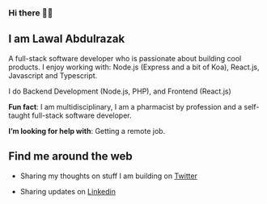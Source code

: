 ### Hi there 👋🏾

## I am Lawal Abdulrazak

A full-stack software developer who is passionate about building cool products. I enjoy working with: Node.js (Express and a bit of Koa), React.js, Javascript and Typescript.

I do Backend Development (Node.js, PHP), and Frontend (React.js)
<!--
I am proficient in the following programing languages: Javascript, Typescript, Java, PHP and Python.
-->

**Fun fact**: I am multidisciplinary, I am a pharmacist by profession and a self-taught full-stack software developer.

**I’m looking for help with**: Getting a remote job.


## Find me around the web

* Sharing my thoughts on stuff I am building on [Twitter](https://twitter.com/razprowess)

* Sharing updates on [Linkedin](https://linkedin.com/in/razprowess)

<!--

## ⚡️ What I do:

* Senior Full-Stack Developer.

* Co-founder Clique.ng

* Open-source Developer

* Host of Python Book Club.

-->
